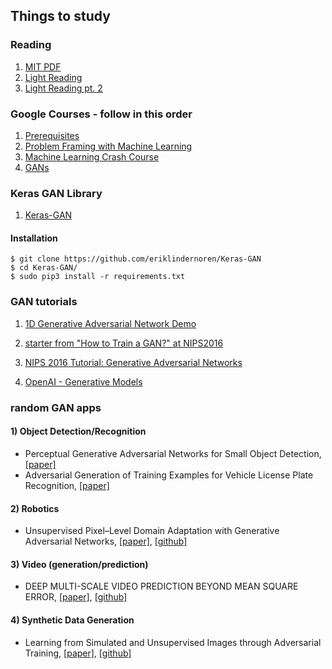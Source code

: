 ## Things to study


### Reading 
1) [MIT PDF](https://openreview.net/pdf?id=Hyg_X2C5FX)
2) [Light Reading](https://towardsdatascience.com/understanding-generative-adversarial-networks-gans-cd6e4651a29)
3) [Light Reading pt. 2](https://machinelearningmastery.com/what-are-generative-adversarial-networks-gans)


### Google Courses - follow in this order
1) [Prerequisites](https://developers.google.com/machine-learning/crash-course/prereqs-and-prework)
2) [Problem Framing with Machine Learning](https://developers.google.com/machine-learning/problem-framing/)
3) [Machine Learning Crash Course](https://developers.google.com/machine-learning/crash-course)
4) [GANs](https://developers.google.com/machine-learning/gan)


### Keras GAN Library 

1) [Keras-GAN](https://github.com/eriklindernoren/Keras-GAN)

#### Installation
    $ git clone https://github.com/eriklindernoren/Keras-GAN
    $ cd Keras-GAN/
    $ sudo pip3 install -r requirements.txt



### GAN tutorials 
1) [1D Generative Adversarial Network Demo](http://notebooks.aylien.com/research/gan/gan_simple.html)

2) [starter from "How to Train a GAN?" at NIPS2016](https://github.com/soumith/ganhacks)

3) [NIPS 2016 Tutorial: Generative Adversarial Networks](https://arxiv.org/abs/1701.00160)

4) [OpenAI - Generative Models](https://blog.openai.com/generative-models/)




### random GAN apps


#### 1) Object Detection/Recognition
+ Perceptual Generative Adversarial Networks for Small Object Detection, [[paper]](https://arxiv.org/pdf/1706.05274)
+ Adversarial Generation of Training Examples for Vehicle License Plate Recognition, [[paper]](https://arxiv.org/pdf/1707.03124.pdf)


#### 2) Robotics
+ Unsupervised Pixel–Level Domain Adaptation with Generative Adversarial Networks, [[paper]](https://arxiv.org/pdf/1612.05424.pdf), [[github]](https://github.com/rhythm92/Unsupervised-Pixel-Level-Domain-Adaptation-with-GAN)


#### 3) Video (generation/prediction)
+ DEEP MULTI-SCALE VIDEO PREDICTION BEYOND MEAN SQUARE ERROR, [[paper]](https://arxiv.org/pdf/1511.05440.pdf), [[github]](https://github.com/dyelax/Adversarial_Video_Generation)


#### 4) Synthetic Data Generation
+ Learning from Simulated and Unsupervised Images through Adversarial Training, [[paper]](https://arxiv.org/pdf/1612.07828.pdf), [[github]](https://github.com/carpedm20/simulated-unsupervised-tensorflow)










